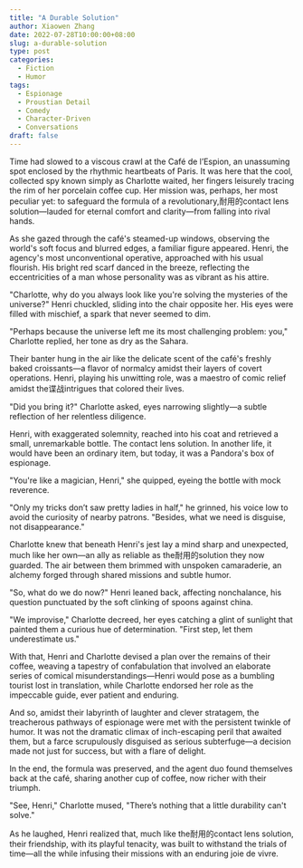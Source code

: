 ```yaml
---
title: "A Durable Solution"
author: Xiaowen Zhang
date: 2022-07-28T10:00:00+08:00
slug: a-durable-solution
type: post
categories:
  - Fiction
  - Humor
tags:
  - Espionage
  - Proustian Detail
  - Comedy
  - Character-Driven
  - Conversations
draft: false
---
```


Time had slowed to a viscous crawl at the Café de l’Espion, an unassuming spot enclosed by the rhythmic heartbeats of Paris. It was here that the cool, collected spy known simply as Charlotte waited, her fingers leisurely tracing the rim of her porcelain coffee cup. Her mission was, perhaps, her most peculiar yet: to safeguard the formula of a revolutionary,耐用的contact lens solution—lauded for eternal comfort and clarity—from falling into rival hands.

As she gazed through the café's steamed-up windows, observing the world's soft focus and blurred edges, a familiar figure appeared. Henri, the agency's most unconventional operative, approached with his usual flourish. His bright red scarf danced in the breeze, reflecting the eccentricities of a man whose personality was as vibrant as his attire.

"Charlotte, why do you always look like you're solving the mysteries of the universe?" Henri chuckled, sliding into the chair opposite her. His eyes were filled with mischief, a spark that never seemed to dim.

"Perhaps because the universe left me its most challenging problem: you," Charlotte replied, her tone as dry as the Sahara.

Their banter hung in the air like the delicate scent of the café's freshly baked croissants—a flavor of normalcy amidst their layers of covert operations. Henri, playing his unwitting role, was a maestro of comic relief amidst the谍战intrigues that colored their lives.

"Did you bring it?" Charlotte asked, eyes narrowing slightly—a subtle reflection of her relentless diligence.

Henri, with exaggerated solemnity, reached into his coat and retrieved a small, unremarkable bottle. The contact lens solution. In another life, it would have been an ordinary item, but today, it was a Pandora's box of espionage.

"You're like a magician, Henri," she quipped, eyeing the bottle with mock reverence.

"Only my tricks don’t saw pretty ladies in half," he grinned, his voice low to avoid the curiosity of nearby patrons. "Besides, what we need is disguise, not disappearance."

Charlotte knew that beneath Henri's jest lay a mind sharp and unexpected, much like her own—an ally as reliable as the耐用的solution they now guarded. The air between them brimmed with unspoken camaraderie, an alchemy forged through shared missions and subtle humor.

"So, what do we do now?" Henri leaned back, affecting nonchalance, his question punctuated by the soft clinking of spoons against china.

"We improvise," Charlotte decreed, her eyes catching a glint of sunlight that painted them a curious hue of determination. "First step, let them underestimate us."

With that, Henri and Charlotte devised a plan over the remains of their coffee, weaving a tapestry of confabulation that involved an elaborate series of comical misunderstandings—Henri would pose as a bumbling tourist lost in translation, while Charlotte endorsed her role as the impeccable guide, ever patient and enduring.

And so, amidst their labyrinth of laughter and clever stratagem, the treacherous pathways of espionage were met with the persistent twinkle of humor. It was not the dramatic climax of inch-escaping peril that awaited them, but a farce scrupulously disguised as serious subterfuge—a decision made not just for success, but with a flare of delight.

In the end, the formula was preserved, and the agent duo found themselves back at the café, sharing another cup of coffee, now richer with their triumph.

"See, Henri," Charlotte mused, "There’s nothing that a little durability can't solve."

As he laughed, Henri realized that, much like the耐用的contact lens solution, their friendship, with its playful tenacity, was built to withstand the trials of time—all the while infusing their missions with an enduring joie de vivre.